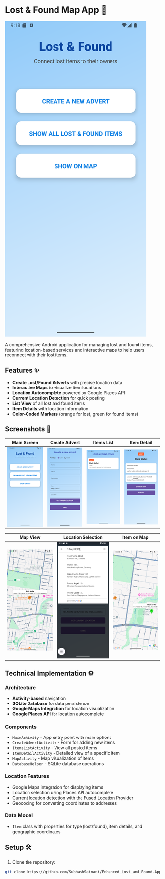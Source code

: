 # Lost & Found Map App 📱

![App Screenshot](Home-Screen.png)

A comprehensive Android application for managing lost and found items, featuring location-based services and interactive maps to help users reconnect with their lost items.

## Features ✨

- **Create Lost/Found Adverts** with precise location data
- **Interactive Maps** to visualize item locations
- **Location Autocomplete** powered by Google Places API
- **Current Location Detection** for quick posting
- **List View** of all lost and found items
- **Item Details** with location information
- **Color-Coded Markers** (orange for lost, green for found items)

## Screenshots 📸

| Main Screen | Create Advert | Items List | Item Detail |
|-------------|---------------|------------|-------------|
| ![Main](Home-Screen.png) | ![Create](create-new-advert.png) | ![List](lost-and-found-items.png) | ![Detail](item_details.png) |

| Map View | Location Selection | Item on Map |
|----------|-------------------|-------------|
| ![Map](item-on-map.png) | ![Location](Autofill-map.png) | ![Item Map](show-all-lostandfounditems-onmap.png) |

## Technical Implementation ⚙️

### Architecture
- **Activity-based** navigation
- **SQLite Database** for data persistence
- **Google Maps Integration** for location visualization
- **Google Places API** for location autocomplete

### Components
- `MainActivity` - App entry point with main options
- `CreateAdvertActivity` - Form for adding new items
- `ItemsListActivity` - View all posted items
- `ItemDetailActivity` - Detailed view of a specific item
- `MapActivity` - Map visualization of items
- `DatabaseHelper` - SQLite database operations

### Location Features
- Google Maps integration for displaying items
- Location selection using Places API autocomplete
- Current location detection with the Fused Location Provider
- Geocoding for converting coordinates to addresses

### Data Model
- `Item` class with properties for type (lost/found), item details, and geographic coordinates

## Setup 🛠️

1. Clone the repository:
  ```bash
  git clone https://github.com/SubhashSainani/Enhanced_Lost_and_Found-App.git
